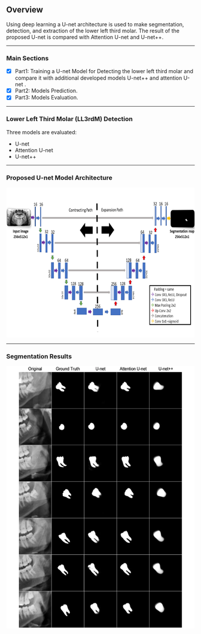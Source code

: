 <h2>Overview</h2>
Using deep learning a U-net architecture is used to make segmentation, detection, and extraction of the lower left third molar. The result of the proposed U-net is compared with Attention U-net and U-net++.

<hr>

<h3>Main Sections</h3>

- [x] Part1: Training a U-net Model for Detecting the lower left third molar and compare it with additional developed models U-net++ and attention U-net  .
- [x] Part2: Models Prediction. 
- [x] Part3: Models Evaluation.

<hr>

<h3>Lower Left Third Molar (LL3rdM) Detection</h3>
Three models are evaluated:

- U-net
- Attention U-net
- U-net++
 
<hr>

<h3>Proposed U-net Model Architecture</h3>

<p align="center"> 

<img width="700" height="400" src="https://github.com/sawsanowa/LL3rdM-Segmentation-Detection-Extraction/blob/main/Figures/U-net%20Arch%20256x512x1.png"/>
 
</p>

<hr>

<h3>Segmentation Results </h3>


<p align="center"> 
 
 <img width="600" height="700" src="https://github.com/sawsanowa/LL3rdM-Segmentation-Detection-Extraction/blob/main/Figures/U-net%20Models%20Result%20Comparison.png"/>
 
</p>
